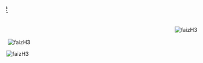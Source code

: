 <marquee direction="right"><a href="https://github.com/faizH3/newbie"><h1>newbie</h1></a></marquee>
<p align="right"> <img src="https://komarev.com/ghpvc/?username=faizH3" alt="faizH3" /> </p>
<p>&nbsp;<img align="center" src="https://github-readme-stats.vercel.app/api?username=faizH3&show_icons=true" alt="faizH3" /></p>
<p><img align="center" img-size="100%" src="https://github-readme-stats.vercel.app/api/top-langs/?username=faizH3&layout=compact&hide=html"alt="faizH3"/></p>
